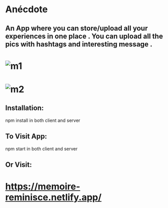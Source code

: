 # Anécdote

## An App where you can store/upload all your experiences in one place . You can upload all the pics with hashtags and interesting message .

# ![m1](https://user-images.githubusercontent.com/88880316/151367542-b1280d66-4719-4536-af08-73ceeb8028d3.png)

# ![m2](https://user-images.githubusercontent.com/88880316/151367533-eacb4774-919b-4cda-bccc-2bf22372bb9f.png)

## Installation:

npm install in both client and server

## To Visit App:

npm start in both client and server

## Or Visit:

# https://memoire-reminisce.netlify.app/
